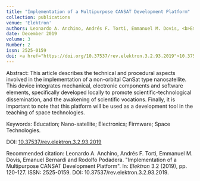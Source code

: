 ```yaml
---
title: "Implementation of a Multipurpose CANSAT Development Platform"
collection: publications
venue: 'Elektron'
authors: Leonardo A. Anchino, Andrés F. Torti, Emmanuel M. Dovis, <b>Emanuel Bernardi</b>, and Rodolfo Podadera
date: December 2019
volume: 3
Number: 2
issn: 2525-0159
doi: <a href="https://doi.org/10.37537/rev.elektron.3.2.93.2019">10.37537/rev.elektron.3.2.93.2019</a>
---
```

Abstract: This article describes the technical and procedural aspects involved in the implementation of a non-orbital CanSat type nanosatellite. This device integrates mechanical, electronic components and software elements, speciﬁcally developed locally to promote scientiﬁc-technological dissemination, and the awakening of scientiﬁc vocations. Finally, it is important to note that this platform will be used as a development tool in the teaching of space technologies.

Keywords: Education; Nano-satellite; Electronics; Firmware; Space Technologies.

DOI: <a href="https://doi.org/10.37537/rev.elektron.3.2.93.2019">10.37537/rev.elektron.3.2.93.2019</a>

Recommended citation: Leonardo A. Anchino, Andrés F. Torti, Emmanuel M. Dovis, Emanuel Bernardi and Rodolfo Podadera. "Implementation of a Multipurpose CANSAT Development Platform". In: <i>Elektron</i> 3.2 (2019), pp. 120-127. ISSN: 2525-0159. DOI: 10.37537/rev.elektron.3.2.93.2019.